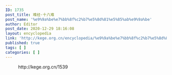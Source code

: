 ```yaml
---
ID: 1735
post_title: 难经·十八难
post_name: '%e9%9a%be%e7%bb%8f%c2%b7%e5%8d%81%e5%85%ab%e9%9a%be'
author: Editor
post_date: 2020-12-29 18:16:08
layout: encyclopedia
link: 'http://kege.org.cn/encyclopedia/%e9%9a%be%e7%bb%8f%c2%b7%e5%8d%81%e5%85%ab%e9%9a%be'
published: true
tags: [ ]
categories: [ ]
---
```

<!-- wp:embed {"url":"http://kege.org.cn/1539","type":"wp-embed","providerNameSlug":"kege-org-cn","className":""} -->
<figure class="wp-block-embed is-type-wp-embed is-provider-kege-org-cn wp-block-embed-kege-org-cn"><div class="wp-block-embed__wrapper">
http://kege.org.cn/1539
</div></figure>
<!-- /wp:embed -->